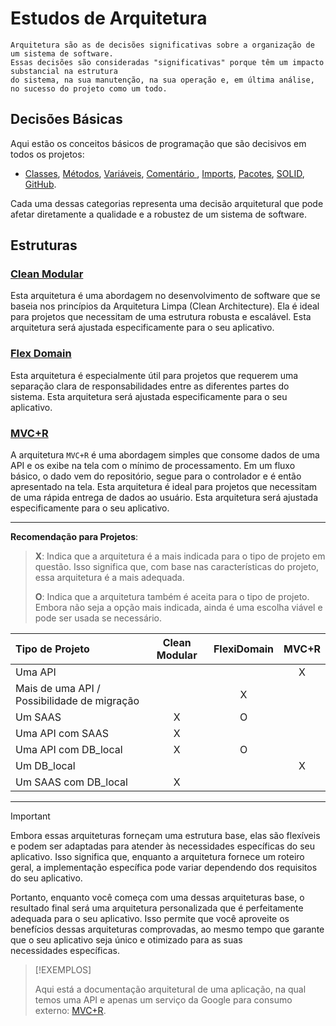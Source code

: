 ﻿# Estudos de Arquitetura

```
Arquitetura são as de decisões significativas sobre a organização de um sistema de software.
Essas decisões são consideradas "significativas" porque têm um impacto substancial na estrutura
do sistema, na sua manutenção, na sua operação e, em última análise, no sucesso do projeto como um todo.
```

## Decisões Básicas

Aqui estão os conceitos básicos de programação que são decisivos em todos os projetos:

- [Classes](basic/classes.md), [Métodos](basic/methods.md), [Variáveis](basic/variables.md), [Comentário ](basic/comments.md), [Imports](basic/imports.md), [Pacotes](basic/packages.md), [SOLID](basic/solid.md), [GitHub](gitHub/gitHub.md).

Cada uma dessas categorias representa uma decisão arquitetural que pode afetar diretamente a qualidade e a robustez de um sistema de software.


## Estruturas

### [Clean Modular](architecture/clear_modular/clear_modular.md)

Esta arquitetura é uma abordagem no desenvolvimento de software que se baseia nos princípios da Arquitetura Limpa (Clean Architecture). Ela é ideal para projetos que necessitam de uma estrutura robusta e escalável. Esta arquitetura será ajustada especificamente para o seu aplicativo.

### [Flex Domain](architecture/flex_domain/flex_domain.md)

Esta arquitetura é especialmente útil para projetos que requerem uma separação clara de responsabilidades entre as diferentes partes do sistema. Esta arquitetura será ajustada especificamente para o seu aplicativo.

### [MVC+R](architecture/MVC+R/MVC+R.md)

A arquitetura ``MVC+R`` é uma abordagem simples que consome dados de uma API e os exibe na tela com o mínimo de processamento. Em um fluxo básico, o dado vem do repositório, segue para o controlador e é então apresentado na tela. Esta arquitetura é ideal para projetos que necessitam de uma rápida entrega de dados ao usuário. Esta arquitetura será ajustada especificamente para o seu aplicativo.

---

**Recomendação para Projetos**:
> **X**: Indica que a arquitetura é a mais indicada para o tipo de projeto em questão. Isso significa que, com base nas características do projeto, essa arquitetura é a mais adequada.
> 
> **O**: Indica que a arquitetura também é aceita para o tipo de projeto. Embora não seja a opção mais indicada, ainda é uma escolha viável e pode ser usada se necessário.

| Tipo de Projeto | Clean Modular | FlexiDomain | MVC+R |
|:----------------|:-------------:|:-----------:|:-----:|
| Uma API         |               |             |   X   |
| Mais de uma API / Possibilidade de migração |               |      X       |       |
| Um SAAS         |       X       |      O      |       |
| Uma API com SAAS|       X       |             |       |
| Uma API com DB_local |    X    |      O      |       |
| Um DB_local     |               |             |   X   |
| Um SAAS com DB_local |    X    |             |       |

---
> [!IMPORTANT]
> Embora essas arquiteturas forneçam uma estrutura base, elas são flexíveis e podem ser adaptadas para atender às necessidades específicas do seu aplicativo. Isso significa que, enquanto a arquitetura fornece um roteiro geral, a implementação específica pode variar dependendo dos requisitos do seu aplicativo.
>
> Portanto, enquanto você começa com uma dessas arquiteturas base, o resultado final será uma arquitetura personalizada que é perfeitamente adequada para o seu aplicativo. Isso permite que você aproveite os benefícios dessas arquiteturas comprovadas, ao mesmo tempo que garante que o seu aplicativo seja único e otimizado para as suas necessidades específicas.

>[!EXEMPLOS]
>
> Aqui está a documentação arquitetural de uma aplicação, na qual temos uma API e apenas um serviço da Google para consumo externo: [MVC+R](real_cases/mvc+r.dart).
